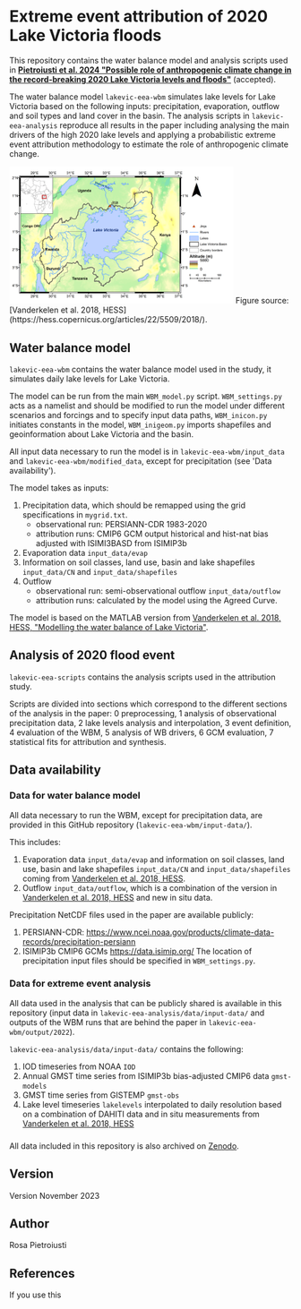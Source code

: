 # Extreme event attribution of 2020 Lake Victoria floods

This repository contains the water balance model and analysis scripts used in [**Pietroiusti et al. 2024 "Possible role of anthropogenic climate change in the record-breaking 2020 Lake Victoria levels and floods"**](https://egusphere.copernicus.org/preprints/2023/egusphere-2023-1827/) (accepted). 

The water balance model `lakevic-eea-wbm` simulates lake levels for Lake Victoria based on the following inputs: precipitation, evaporation, outflow and soil types and land cover in the basin. The analysis scripts in `lakevic-eea-analysis` reproduce all results in the paper including analysing the main drivers of the high 2020 lake levels and applying a probabilistic extreme event attribution methodology to estimate the role of anthropogenic climate change. 

<img src=/lakevic-eea-wbm/input_data/shapefiles/fig01.png alt="drawing" width="400" ALIGN=”center” />
Figure source: [Vanderkelen et al. 2018, HESS](https://hess.copernicus.org/articles/22/5509/2018/).

## Water balance model

`lakevic-eea-wbm` contains the water balance model used in the study, it simulates daily lake levels for Lake Victoria.

The model can be run from the main `WBM_model.py` script. `WBM_settings.py` acts as a namelist and should be modified to run the model under different scenarios and forcings and to specify input data paths, `WBM_inicon.py` initiates constants in the model, `WBM_inigeom.py` imports shapefiles and geoinformation about Lake Victoria and the basin.

All input data necessary to run the model is in `lakevic-eea-wbm/input_data` and `lakevic-eea-wbm/modified_data`, except for precipitation (see 'Data availability'). 

The model takes as inputs:
1. Precipitation data, which should be remapped using the grid specifications in `mygrid.txt`. 
    - observational run: PERSIANN-CDR 1983-2020
    - attribution runs: CMIP6 GCM output historical and hist-nat bias adjusted with ISIMI3BASD from ISIMIP3b
2. Evaporation data `input_data/evap`
3. Information on soil classes, land use, basin and lake shapefiles `input_data/CN` and `input_data/shapefiles`
4. Outflow
    - observational run: semi-observational outflow `input_data/outflow` 
    - attribution runs: calculated by the model using the Agreed Curve.
  
The model is based on the MATLAB version from [Vanderkelen et al. 2018, HESS, "Modelling the water balance of Lake Victoria"](https://hess.copernicus.org/articles/22/5509/2018/).

## Analysis of 2020 flood event

`lakevic-eea-scripts` contains the analysis scripts used in the attribution study. 

Scripts are divided into sections which correspond to the different sections of the analysis in the paper: 0 preprocessing, 1 analysis of observational precipitation data, 2 lake levels analysis and interpolation, 3 event definition, 4 evaluation of the WBM, 5 analysis of WB drivers, 6 GCM evaluation, 7 statistical fits for attribution and synthesis. 

## Data availability 

### Data for water balance model 

All data necessary to run the WBM, except for precipitation data, are provided in this GitHub repository (`lakevic-eea-wbm/input-data/`). 

This includes: 
1. Evaporation data `input_data/evap` and information on soil classes, land use, basin and lake shapefiles `input_data/CN` and `input_data/shapefiles` coming from [Vanderkelen et al. 2018, HESS](https://hess.copernicus.org/articles/22/5509/2018/).
2. Outflow `input_data/outflow`, which is a combination of the version in [Vanderkelen et al. 2018, HESS](https://hess.copernicus.org/articles/22/5509/2018/) and new in situ data. 

Precipitation NetCDF files used in the paper are available publicly:
1. PERSIANN-CDR: https://www.ncei.noaa.gov/products/climate-data-records/precipitation-persiann 
2. ISIMIP3b CMIP6 GCMs https://data.isimip.org/
The location of precipitation input files should be specified in `WBM_settings.py`. 

### Data for extreme event analysis 

All data used in the analysis that can be publicly shared is available in this repository (input data in `lakevic-eea-analysis/data/input-data/` and outputs of the WBM runs that are behind the paper in `lakevic-eea-wbm/output/2022`).

`lakevic-eea-analysis/data/input-data/` contains the following: 
1.	IOD timeseries from NOAA `IOD`
2.	Annual GMST time series from ISIMIP3b bias-adjusted CMIP6 data `gmst-models`
3.	GMST time series from GISTEMP `gmst-obs`
4.	Lake level timeseries `lakelevels` interpolated to daily resolution based on a combination of DAHITI data and in situ measurements from [Vanderkelen et al. 2018, HESS](https://hess.copernicus.org/articles/22/5509/2018/)

### 

All data included in this repository is also archived on  [Zenodo](https://zenodo.org/record/8233523).

## Version
Version November 2023

## Author
Rosa Pietroiusti

## References 

If you use this 
